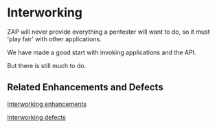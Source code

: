 # Interworking

ZAP will never provide everything a pentester will want to do, so it must 'play fair' with other applications.

We have made a good start with invoking applications and the API.

But there is still much to do.

## Related Enhancements and Defects

[Interworking enhancements](https://github.com/zaproxy/zaproxy/issues?q=is%3Aopen+label%3AType-Enhancement+label%3AInterworking)

[Interworking defects](https://github.com/zaproxy/zaproxy/issues?q=is%3Aopen+label%3AType-Defect+label%3AInterworking)